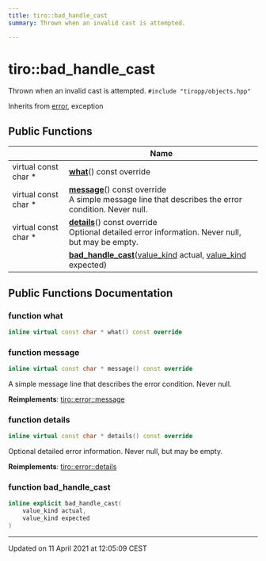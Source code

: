 ```yaml
---
title: tiro::bad_handle_cast
summary: Thrown when an invalid cast is attempted. 

---
```


# tiro::bad_handle_cast



Thrown when an invalid cast is attempted. 
`#include "tiropp/objects.hpp"`

Inherits from [error](/docs/api/classes/classtiro_1_1error), exception

## Public Functions

|                | Name           |
| -------------- | -------------- |
| virtual const char * | **[what](/docs/api/classes/classtiro_1_1bad__handle__cast#function-what)**() const override |
| virtual const char * | **[message](/docs/api/classes/classtiro_1_1bad__handle__cast#function-message)**() const override<br>A simple message line that describes the error condition. Never null.  |
| virtual const char * | **[details](/docs/api/classes/classtiro_1_1bad__handle__cast#function-details)**() const override<br>Optional detailed error information. Never null, but may be empty.  |
| | **[bad_handle_cast](/docs/api/classes/classtiro_1_1bad__handle__cast#function-bad_handle_cast)**([value_kind](/docs/api/namespaces/namespacetiro#enum-value_kind) actual, [value_kind](/docs/api/namespaces/namespacetiro#enum-value_kind) expected) |

## Public Functions Documentation

### function what

```cpp
inline virtual const char * what() const override
```


### function message

```cpp
inline virtual const char * message() const override
```

A simple message line that describes the error condition. Never null. 

**Reimplements**: [tiro::error::message](/docs/api/classes/classtiro_1_1error#function-message)


### function details

```cpp
inline virtual const char * details() const override
```

Optional detailed error information. Never null, but may be empty. 

**Reimplements**: [tiro::error::details](/docs/api/classes/classtiro_1_1error#function-details)


### function bad_handle_cast

```cpp
inline explicit bad_handle_cast(
    value_kind actual,
    value_kind expected
)
```


-------------------------------

Updated on 11 April 2021 at 12:05:09 CEST